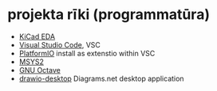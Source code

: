 # projekta rīki (programmatūra)
* [KiCad EDA](https://kicad.org)
* [Visual Studio Code](https://code.visualstudio.com), VSC
* [PlatformIO](https://platformio.org/) install as extenstio within VSC
* [MSYS2](https://www.msys2.org)
* [GNU Octave](https://www.gnu.org/software/octave/index)
* [drawio-desktop](https://github.com/jgraph/drawio-desktop) Diagrams.net desktop application
